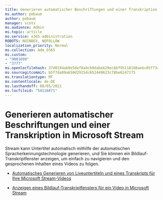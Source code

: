 ```yaml
---
title: Generieren automatischer Beschriftungen und einer Transkription in Microsoft Stream
ms.author: pebaum
author: pebaum
manager: scotv
ms.audience: Admin
ms.topic: article
ms.service: o365-administration
ROBOTS: NOINDEX, NOFOLLOW
localization_priority: Normal
ms.collection: Adm_O365
ms.custom:
- "9001699"
- "3777"
ms.openlocfilehash: 37d0194ab8e5def8a9cb9dabe629ecbbf95118160aebc85f734a838cdc0c1893
ms.sourcegitcommit: b5f7da89a650d2915dc652449623c78be6247175
ms.translationtype: MT
ms.contentlocale: de-DE
ms.lasthandoff: 08/05/2021
ms.locfileid: "54116871"
---
```

# <a name="generate-automatic-captions-and-a-transcript-in-microsoft-stream"></a>Generieren automatischer Beschriftungen und einer Transkription in Microsoft Stream

Stream kann Untertitel automatisch mithilfe der automatischen Spracherkennungstechnologie generieren, und Sie können ein Bildlauf-Transkriptfenster anzeigen, um einfach zu navigieren und den gesprochenen Inhalten eines Videos zu folgen.

- [Automatisches Generieren von Liveuntertiteln und eines Transkripts für Ihre Microsoft Stream-Videos](https://docs.microsoft.com/stream/portal-autogenerate-captions)

- [Anzeigen eines Bildlauf-Transkriptfensters für ein Video in Microsoft Stream](https://docs.microsoft.com/stream/portal-configure-transcript-mode)
